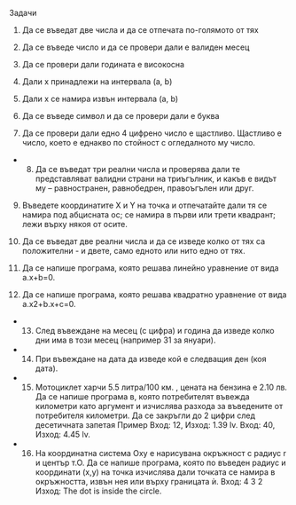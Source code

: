 Задачи 

1. Да се въведат две числа и да се отпечата по-голямото от тях

2. Да се въведе число и да се провери дали е валиден месец

3. Да се провери дали годината е високосна

4. Дали x принадлежи на интервала (a, b)

5. Дали x се намира извън интервала (a, b)

6. Да се въведе символ и да се провери дали е буква

7. Да се провери дали едно 4 цифрено число е щастливо. Щастливо е число, което е еднакво по стойност с огледалното му число.

- 8. Да се въведат три реални числа и проверява дали те представляват валидни страни на триъгълник, и какъв е видът му – равностранен, равнобедрен, правоъгълен или друг.

9. Въведете координатите X и Y на точка и отпечатайте дали тя се намира под абцисната ос; се намира в първи или трети квадрант; лежи върху някоя от осите.

10. Да се въведат две реални числа и да се изведе колко от тях са положителни - и двете, само едното или нито едно от тях.

11. Да се напише програма, която решава линейно уравнение от вида a.x+b=0.

12. Да се напише програма, която решава квадратно уравнение от вида a.x2+b.x+c=0.

- 13. След въвеждане на месец (с цифра) и година да изведе колко дни има в този месец (например 31 за януари).

- 14. При въвеждане на дата да изведе кой е следващия ден (коя дата).

- 15. Мотоциклет харчи 5.5 литра/100 км. , цената на бензина е 2.10 лв.
Да се напише програма в, която потребителят въвежда километри като аргумент и изчислява разхода за въведените от потребителя километри. Да се закръгли до 2 цифри след десетичната запетая
Пример
Вход: 12, Изход: 1.39 lv.
Вход: 40, Изход: 4.45 lv.

- 16. На координатна система Оху е нарисувана окръжност с радиус r и център т.О. Да се напише програма, която по въведен радиус и координати (х,у) на точка изчислява дали точката се намира в окръжността, извън нея или върху границата ѝ.
Вход: 4 3 2
Изход: The dot is inside the circle.
